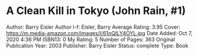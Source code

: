 # A Clean Kill in Tokyo (John Rain, #1)

Author: Barry Eisler
Author l-f: Eisler, Barry
Average Rating: 3.95
Cover: https://m.media-amazon.com/images/I/61oQILY4OYL.jpg
Date Added: Oct 7, 2020 4:36 PM
ISBN13: 0
My Rating: 5
Number of Pages: 363
Original Publication Year: 2003
Publisher: Barry Eisler
Status: complete
Type: Book
